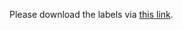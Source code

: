 Please download the labels via [this link](https://drive.google.com/drive/folders/17YSJRBH2Dx0wZo21pxW-LsG6NJQkiWcx?usp=sharing).
